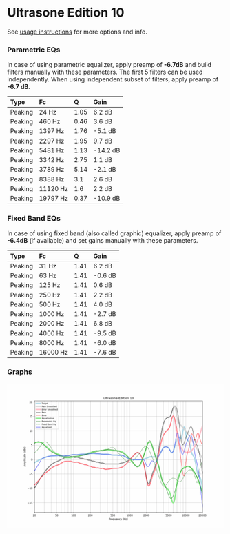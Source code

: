 # Ultrasone Edition 10
See [usage instructions](https://github.com/jaakkopasanen/AutoEq#usage) for more options and info.

### Parametric EQs
In case of using parametric equalizer, apply preamp of **-6.7dB** and build filters manually
with these parameters. The first 5 filters can be used independently.
When using independent subset of filters, apply preamp of **-6.7 dB**.

| Type    | Fc       |    Q | Gain     |
|:--------|:---------|:-----|:---------|
| Peaking | 24 Hz    | 1.05 | 6.2 dB   |
| Peaking | 460 Hz   | 0.46 | 3.6 dB   |
| Peaking | 1397 Hz  | 1.76 | -5.1 dB  |
| Peaking | 2297 Hz  | 1.95 | 9.7 dB   |
| Peaking | 5481 Hz  | 1.13 | -14.2 dB |
| Peaking | 3342 Hz  | 2.75 | 1.1 dB   |
| Peaking | 3789 Hz  | 5.14 | -2.1 dB  |
| Peaking | 8388 Hz  | 3.1  | 2.6 dB   |
| Peaking | 11120 Hz | 1.6  | 2.2 dB   |
| Peaking | 19797 Hz | 0.37 | -10.9 dB |

### Fixed Band EQs
In case of using fixed band (also called graphic) equalizer, apply preamp of **-6.4dB**
(if available) and set gains manually with these parameters.

| Type    | Fc       |    Q | Gain    |
|:--------|:---------|:-----|:--------|
| Peaking | 31 Hz    | 1.41 | 6.2 dB  |
| Peaking | 63 Hz    | 1.41 | -0.6 dB |
| Peaking | 125 Hz   | 1.41 | 0.6 dB  |
| Peaking | 250 Hz   | 1.41 | 2.2 dB  |
| Peaking | 500 Hz   | 1.41 | 4.0 dB  |
| Peaking | 1000 Hz  | 1.41 | -2.7 dB |
| Peaking | 2000 Hz  | 1.41 | 6.8 dB  |
| Peaking | 4000 Hz  | 1.41 | -9.5 dB |
| Peaking | 8000 Hz  | 1.41 | -6.0 dB |
| Peaking | 16000 Hz | 1.41 | -7.6 dB |

### Graphs
![](./Ultrasone%20Edition%2010.png)